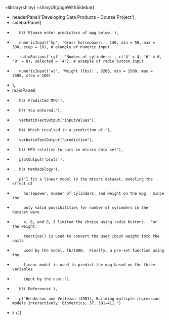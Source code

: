 +library(shiny)
+shinyUI(pageWithSidebar(
+    headerPanel('Developing Data Products - Course Project'),
+    sidebarPanel(
+        h3('Please enter predictors of mpg below.'),
+        numericInput('hp', 'Gross horsepower:', 140, min = 50, max = 330, step = 10), # example of numeric input
+        radioButtons('cyl', 'Number of cylinders:', c('4' = 4, '6' = 6, '8' = 8), selected = '4'), # example of radio button input
+        numericInput('wt', 'Weight (lbs):', 3200, min = 1500, max = 5500, step = 100)
+    ),
+    mainPanel(
+        h3('Predicted MPG'),
+        h4('You entered:'),
+        verbatimTextOutput("inputValues"),
+        h4('Which resulted in a prediction of:'),
+        verbatimTextOutput("prediction"),
+        h4('MPG relative to cars in mtcars data set'),
+        plotOutput('plots'),
+        h3('Methodology'),
+        p('I fit a linear model to the mtcars dataset, modeling the effect of 
+          horsepower, number of cylinders, and weight on the mpg.  Since the 
+          only valid possibilities for number of cylinders in the dataset were 
+          4, 6, and 8, I limited the choice using radio buttons.  For the weight,
+          reactive() is used to convert the user input weight into the units 
+          used by the model, lb/1000.  Finally, a pre-set function using the 
+          linear model is used to predict the mpg based on the three variables 
+          input by the user.'),
+        h5('References'),
+        p('Henderson and Velleman (1981), Building multiple regression models interactively. Biometrics, 37, 391–411.')
+    )
+)) 
